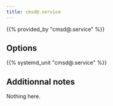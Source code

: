 ```yaml
---
title: cmsd@.service
---
```


{{% provided_by "cmsd@.service" %}}

## Options

{{% systemd_unit "cmsd@.service" %}}

## Additionnal notes

Nothing here.